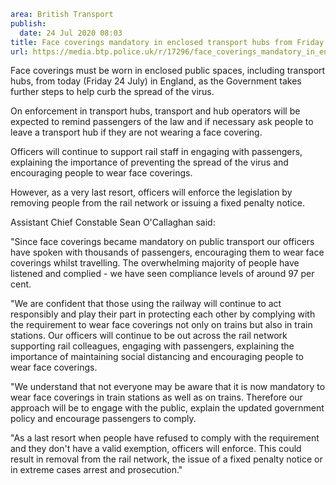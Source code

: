 ```yaml
area: British Transport
publish:
  date: 24 Jul 2020 08:03
title: Face coverings mandatory in enclosed transport hubs from Friday 24 July
url: https://media.btp.police.uk/r/17296/face_coverings_mandatory_in_enclosed_transport_hu
```

Face coverings must be worn in enclosed public spaces, including transport hubs, from today (Friday 24 July) in England, as the Government takes further steps to help curb the spread of the virus.

On enforcement in transport hubs, transport and hub operators will be expected to remind passengers of the law and if necessary ask people to leave a transport hub if they are not wearing a face covering.

Officers will continue to support rail staff in engaging with passengers, explaining the importance of preventing the spread of the virus and encouraging people to wear face coverings.

However, as a very last resort, officers will enforce the legislation by removing people from the rail network or issuing a fixed penalty notice.

Assistant Chief Constable Sean O'Callaghan said:

"Since face coverings became mandatory on public transport our officers have spoken with thousands of passengers, encouraging them to wear face coverings whilst travelling. The overwhelming majority of people have listened and complied - we have seen compliance levels of around 97 per cent.

"We are confident that those using the railway will continue to act responsibly and play their part in protecting each other by complying with the requirement to wear face coverings not only on trains but also in train stations. Our officers will continue to be out across the rail network supporting rail colleagues, engaging with passengers, explaining the importance of maintaining social distancing and encouraging people to wear face coverings.

"We understand that not everyone may be aware that it is now mandatory to wear face coverings in train stations as well as on trains. Therefore our approach will be to engage with the public, explain the updated government policy and encourage passengers to comply.

"As a last resort when people have refused to comply with the requirement and they don't have a valid exemption, officers will enforce. This could result in removal from the rail network, the issue of a fixed penalty notice or in extreme cases arrest and prosecution."
